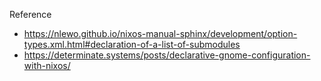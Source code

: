 Reference
- https://nlewo.github.io/nixos-manual-sphinx/development/option-types.xml.html#declaration-of-a-list-of-submodules
- https://determinate.systems/posts/declarative-gnome-configuration-with-nixos/